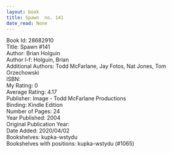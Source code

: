 ```yaml
---
layout: book
title: Spawn  no. 141
date_read: None
---
```


Book Id: 28682910<br />
Title: Spawn #141<br />
Author: Brian Holguin<br />
Author l-f: Holguin, Brian<br />
Additional Authors: Todd McFarlane, Jay Fotos, Nat Jones, Tom Orzechowski<br />
ISBN: <br />
My Rating: 0<br />
Average Rating: 4.17<br />
Publisher: Image - Todd McFarlane Productions<br />
Binding: Kindle Edition<br />
Number of Pages: 24<br />
Year Published: 2004<br />
Original Publication Year: <br />
Date Added: 2020/04/02<br />
Bookshelves: kupka-wstydu<br />
Bookshelves with positions: kupka-wstydu (#1065)<br />

